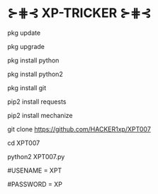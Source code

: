# ⊱⋕⊰ XP-TRICKER ⊱⋕⊰

pkg update

pkg upgrade

pkg install python

pkg install python2 

pkg install git 

pip2 install requests

pip2 install mechanize

git clone https://github.com/HACKER1xp/XPT007

cd XPT007

python2 XPT007.py

#USENAME = XPT

#PASSWORD = XP
